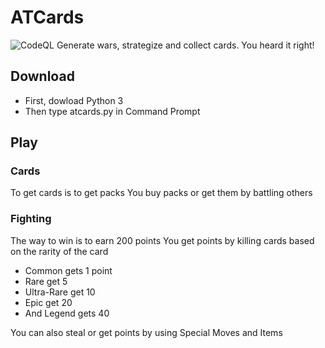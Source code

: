 # ATCards
![CodeQL](https://github.com/AlphaBeta906/ATCards/workflows/CodeQL/badge.svg)
Generate wars, strategize and collect cards. You heard it right!
## Download
* First, dowload Python 3
* Then type atcards.py in Command Prompt
## Play
### Cards
To get cards is to get packs
You buy packs or get them by battling others
### Fighting
The way to win is to earn 200 points
You get points by killing cards based on the rarity of the card
* Common gets 1 point
* Rare get 5
* Ultra-Rare get 10
* Epic get 20
* And Legend gets 40

You can also steal or get points by using Special Moves and Items
